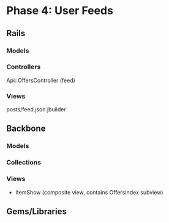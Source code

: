 # Phase 4: User Feeds

## Rails
### Models

### Controllers
Api::OffersController (feed)

### Views
posts/feed.json.jbuilder

## Backbone
### Models

### Collections

### Views
* ItemShow (composite view, contains OffersIndex subview)

## Gems/Libraries

